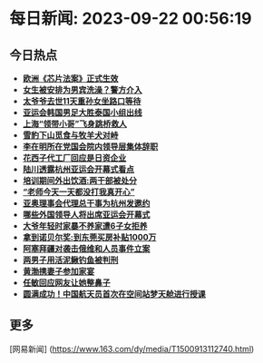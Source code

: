 
# 每日新闻: 2023-09-22 00:56:19
## 今日热点

- **[欧洲《芯片法案》正式生效](https://www.163.com/search?keyword=%E6%AC%A7%E6%B4%B2%E3%80%8A%E8%8A%AF%E7%89%87%E6%B3%95%E6%A1%88%E3%80%8B%E6%AD%A3%E5%BC%8F%E7%94%9F%E6%95%88)**
- **[女生被安排为男宾洗澡？警方介入](https://www.163.com/search?keyword=%E5%A5%B3%E7%94%9F%E8%A2%AB%E5%AE%89%E6%8E%92%E4%B8%BA%E7%94%B7%E5%AE%BE%E6%B4%97%E6%BE%A1%EF%BC%9F%E8%AD%A6%E6%96%B9%E4%BB%8B%E5%85%A5)**
- **[太爷爷去世11天重孙女坐路口等待](https://www.163.com/search?keyword=%E5%A4%AA%E7%88%B7%E7%88%B7%E5%8E%BB%E4%B8%9611%E5%A4%A9%E9%87%8D%E5%AD%99%E5%A5%B3%E5%9D%90%E8%B7%AF%E5%8F%A3%E7%AD%89%E5%BE%85)**
- **[亚运会韩国男足大胜泰国小组出线](https://www.163.com/search?keyword=%E4%BA%9A%E8%BF%90%E4%BC%9A%E9%9F%A9%E5%9B%BD%E7%94%B7%E8%B6%B3%E5%A4%A7%E8%83%9C%E6%B3%B0%E5%9B%BD%E5%B0%8F%E7%BB%84%E5%87%BA%E7%BA%BF)**
- **[上海“领带小哥”飞身跳桥救人](https://www.163.com/search?keyword=%E4%B8%8A%E6%B5%B7%E2%80%9C%E9%A2%86%E5%B8%A6%E5%B0%8F%E5%93%A5%E2%80%9D%E9%A3%9E%E8%BA%AB%E8%B7%B3%E6%A1%A5%E6%95%91%E4%BA%BA)**
- **[雪豹下山觅食与牧羊犬对峙](https://www.163.com/search?keyword=%E9%9B%AA%E8%B1%B9%E4%B8%8B%E5%B1%B1%E8%A7%85%E9%A3%9F%E4%B8%8E%E7%89%A7%E7%BE%8A%E7%8A%AC%E5%AF%B9%E5%B3%99)**
- **[李在明所在党国会院内领导层集体辞职](https://www.163.com/search?keyword=%E6%9D%8E%E5%9C%A8%E6%98%8E%E6%89%80%E5%9C%A8%E5%85%9A%E5%9B%BD%E4%BC%9A%E9%99%A2%E5%86%85%E9%A2%86%E5%AF%BC%E5%B1%82%E9%9B%86%E4%BD%93%E8%BE%9E%E8%81%8C)**
- **[花西子代工厂回应是日资企业](https://www.163.com/search?keyword=%E8%8A%B1%E8%A5%BF%E5%AD%90%E4%BB%A3%E5%B7%A5%E5%8E%82%E5%9B%9E%E5%BA%94%E6%98%AF%E6%97%A5%E8%B5%84%E4%BC%81%E4%B8%9A)**
- **[陆川透露杭州亚运会开幕式看点](https://www.163.com/search?keyword=%E9%99%86%E5%B7%9D%E9%80%8F%E9%9C%B2%E6%9D%AD%E5%B7%9E%E4%BA%9A%E8%BF%90%E4%BC%9A%E5%BC%80%E5%B9%95%E5%BC%8F%E7%9C%8B%E7%82%B9)**
- **[培训期间外出饮酒:两干部被处分](https://www.163.com/search?keyword=%E5%9F%B9%E8%AE%AD%E6%9C%9F%E9%97%B4%E5%A4%96%E5%87%BA%E9%A5%AE%E9%85%92+%E4%B8%A4%E5%B9%B2%E9%83%A8%E8%A2%AB%E5%A4%84%E5%88%86)**
- **[“老师今天一天都没打我真开心”](https://www.163.com/search?keyword=%E2%80%9C%E8%80%81%E5%B8%88%E4%BB%8A%E5%A4%A9%E4%B8%80%E5%A4%A9%E9%83%BD%E6%B2%A1%E6%89%93%E6%88%91%E7%9C%9F%E5%BC%80%E5%BF%83%E2%80%9D)**
- **[亚奥理事会代理总干事为杭州发邀约](https://www.163.com/search?keyword=%E4%BA%9A%E5%A5%A5%E7%90%86%E4%BA%8B%E4%BC%9A%E4%BB%A3%E7%90%86%E6%80%BB%E5%B9%B2%E4%BA%8B%E4%B8%BA%E6%9D%AD%E5%B7%9E%E5%8F%91%E9%82%80%E7%BA%A6)**
- **[哪些外国领导人将出席亚运会开幕式](https://www.163.com/search?keyword=%E5%93%AA%E4%BA%9B%E5%A4%96%E5%9B%BD%E9%A2%86%E5%AF%BC%E4%BA%BA%E5%B0%86%E5%87%BA%E5%B8%AD%E4%BA%9A%E8%BF%90%E4%BC%9A%E5%BC%80%E5%B9%95%E5%BC%8F)**
- **[大爷年轻时家暴不养家遭6子女拒养](https://www.163.com/search?keyword=%E5%A4%A7%E7%88%B7%E5%B9%B4%E8%BD%BB%E6%97%B6%E5%AE%B6%E6%9A%B4%E4%B8%8D%E5%85%BB%E5%AE%B6%E9%81%AD6%E5%AD%90%E5%A5%B3%E6%8B%92%E5%85%BB)**
- **[拿到诺贝尔奖:到东莞买房补贴1000万](https://www.163.com/search?keyword=%E6%8B%BF%E5%88%B0%E8%AF%BA%E8%B4%9D%E5%B0%94%E5%A5%96+%E5%88%B0%E4%B8%9C%E8%8E%9E%E4%B9%B0%E6%88%BF%E8%A1%A5%E8%B4%B41000%E4%B8%87)**
- **[阿塞拜疆对袭击俄维和人员事件立案](https://www.163.com/search?keyword=%E9%98%BF%E5%A1%9E%E6%8B%9C%E7%96%86%E5%AF%B9%E8%A2%AD%E5%87%BB%E4%BF%84%E7%BB%B4%E5%92%8C%E4%BA%BA%E5%91%98%E4%BA%8B%E4%BB%B6%E7%AB%8B%E6%A1%88)**
- **[两男子用活泥鳅钓鱼被判刑](https://www.163.com/search?keyword=%E4%B8%A4%E7%94%B7%E5%AD%90%E7%94%A8%E6%B4%BB%E6%B3%A5%E9%B3%85%E9%92%93%E9%B1%BC%E8%A2%AB%E5%88%A4%E5%88%91)**
- **[黄渤携妻子参加家宴](https://www.163.com/search?keyword=%E9%BB%84%E6%B8%A4%E6%90%BA%E5%A6%BB%E5%AD%90%E5%8F%82%E5%8A%A0%E5%AE%B6%E5%AE%B4)**
- **[任敏回应网友让她整鼻子](https://www.163.com/search?keyword=%E4%BB%BB%E6%95%8F%E5%9B%9E%E5%BA%94%E7%BD%91%E5%8F%8B%E8%AE%A9%E5%A5%B9%E6%95%B4%E9%BC%BB%E5%AD%90)**
- **[圆满成功！中国航天员首次在空间站梦天舱进行授课](https://www.163.com/search?keyword=%E5%9C%86%E6%BB%A1%E6%88%90%E5%8A%9F%EF%BC%81%E4%B8%AD%E5%9B%BD%E8%88%AA%E5%A4%A9%E5%91%98%E9%A6%96%E6%AC%A1%E5%9C%A8%E7%A9%BA%E9%97%B4%E7%AB%99%E6%A2%A6%E5%A4%A9%E8%88%B1%E8%BF%9B%E8%A1%8C%E6%8E%88%E8%AF%BE)**

## 更多
[网易新闻] (https://www.163.com/dy/media/T1500913112740.html)
